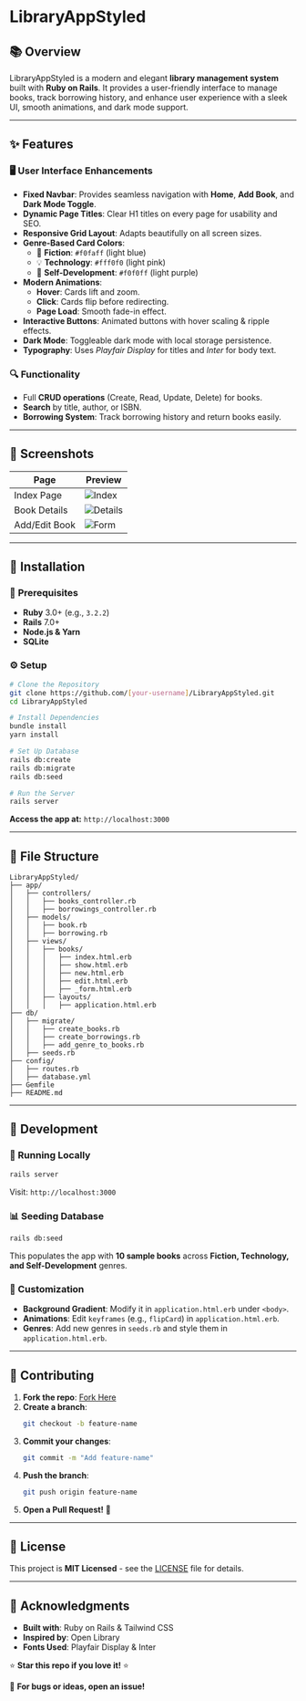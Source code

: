 # LibraryAppStyled

## 📚 Overview
LibraryAppStyled is a modern and elegant **library management system** built with **Ruby on Rails**. It provides a user-friendly interface to manage books, track borrowing history, and enhance user experience with a sleek UI, smooth animations, and dark mode support.

---

## ✨ Features

### 🖥️ **User Interface Enhancements**
- **Fixed Navbar**: Provides seamless navigation with **Home**, **Add Book**, and **Dark Mode Toggle**.
- **Dynamic Page Titles**: Clear H1 titles on every page for usability and SEO.
- **Responsive Grid Layout**: Adapts beautifully on all screen sizes.
- **Genre-Based Card Colors**:
  - 📘 **Fiction**: `#f0faff` (light blue)
  - 💡 **Technology**: `#fff0f0` (light pink)
  - 📖 **Self-Development**: `#f0f0ff` (light purple)
- **Modern Animations**:
  - **Hover**: Cards lift and zoom.
  - **Click**: Cards flip before redirecting.
  - **Page Load**: Smooth fade-in effect.
- **Interactive Buttons**: Animated buttons with hover scaling & ripple effects.
- **Dark Mode**: Toggleable dark mode with local storage persistence.
- **Typography**: Uses *Playfair Display* for titles and *Inter* for body text.

### 🔍 **Functionality**
- Full **CRUD operations** (Create, Read, Update, Delete) for books.
- **Search** by title, author, or ISBN.
- **Borrowing System**: Track borrowing history and return books easily.

---

## 📸 Screenshots

| **Page**         | **Preview** |
|------------------|------------|
| Index Page      | ![Index](https://github.com/[your-username]/LibraryAppStyled/blob/main/assets/index.png?raw=true) |
| Book Details    | ![Details](https://github.com/[your-username]/LibraryAppStyled/blob/main/assets/show.png?raw=true) |
| Add/Edit Book   | ![Form](https://github.com/[your-username]/LibraryAppStyled/blob/main/assets/form.png?raw=true) |

---

## 🚀 Installation

### 📌 **Prerequisites**
- **Ruby** 3.0+ (e.g., `3.2.2`)
- **Rails** 7.0+
- **Node.js & Yarn**
- **SQLite**

### ⚙ **Setup**
```bash
# Clone the Repository
git clone https://github.com/[your-username]/LibraryAppStyled.git
cd LibraryAppStyled

# Install Dependencies
bundle install
yarn install

# Set Up Database
rails db:create
rails db:migrate
rails db:seed

# Run the Server
rails server
```
**Access the app at:** `http://localhost:3000`

---

## 📂 File Structure
```
LibraryAppStyled/
├── app/
│   ├── controllers/
│   │   ├── books_controller.rb
│   │   ├── borrowings_controller.rb
│   ├── models/
│   │   ├── book.rb
│   │   ├── borrowing.rb
│   ├── views/
│   │   ├── books/
│   │   │   ├── index.html.erb
│   │   │   ├── show.html.erb
│   │   │   ├── new.html.erb
│   │   │   ├── edit.html.erb
│   │   │   ├── _form.html.erb
│   │   ├── layouts/
│   │   │   ├── application.html.erb
├── db/
│   ├── migrate/
│   │   ├── create_books.rb
│   │   ├── create_borrowings.rb
│   │   ├── add_genre_to_books.rb
│   ├── seeds.rb
├── config/
│   ├── routes.rb
│   ├── database.yml
├── Gemfile
├── README.md
```

---

## 📌 Development

### 🚀 Running Locally
```bash
rails server
```
Visit: `http://localhost:3000`

### 📊 Seeding Database
```bash
rails db:seed
```
This populates the app with **10 sample books** across **Fiction, Technology, and Self-Development** genres.

### 🎨 Customization
- **Background Gradient**: Modify it in `application.html.erb` under `<body>`.
- **Animations**: Edit `keyframes` (e.g., `flipCard`) in `application.html.erb`.
- **Genres**: Add new genres in `seeds.rb` and style them in `application.html.erb`.

---

## 🤝 Contributing

1. **Fork the repo**: [Fork Here](https://github.com/[your-username]/LibraryAppStyled/fork)
2. **Create a branch**:
   ```bash
   git checkout -b feature-name
   ```
3. **Commit your changes**:
   ```bash
   git commit -m "Add feature-name"
   ```
4. **Push the branch**:
   ```bash
   git push origin feature-name
   ```
5. **Open a Pull Request!** 🚀

---

## 📜 License
This project is **MIT Licensed** - see the [LICENSE](LICENSE) file for details.

---

## 🌟 Acknowledgments
- **Built with**: Ruby on Rails & Tailwind CSS
- **Inspired by**: Open Library
- **Fonts Used**: Playfair Display & Inter

⭐ **Star this repo if you love it!** ⭐

🐛 **For bugs or ideas, open an issue!**

